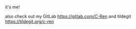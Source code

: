 it's me!

also check out my GitLab https://gitlab.com/C-Ren
and tildegit https://tildegit.org/c-ren

